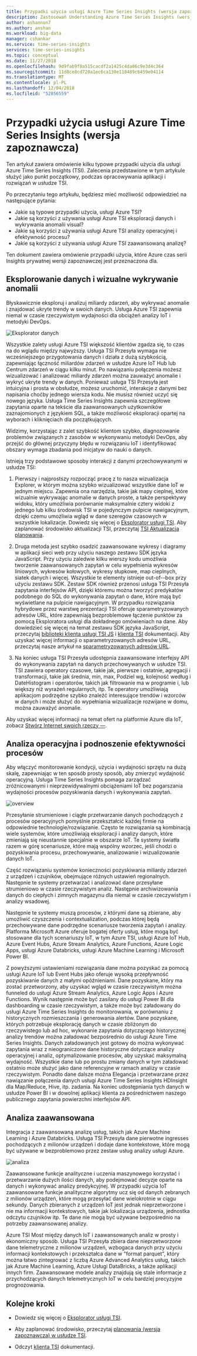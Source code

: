 ```yaml
---
title: Przypadki użycia usługi Azure Time Series Insights (wersja zapoznawcza) | Dokumentacja firmy Microsoft
description: Zastosowań Understanding Azure Time Series Insights (wersja zapoznawcza)
author: ashannon7
ms.author: anshan
ms.workload: big-data
manager: cshankar
ms.service: time-series-insights
services: time-series-insights
ms.topic: conceptual
ms.date: 11/27/2018
ms.openlocfilehash: 9d9fab9f0a515cacdf2a1425c4da06c9e3d4c364
ms.sourcegitcommit: 11d8ce8cd720a1ec6ca130e118489c6459e04114
ms.translationtype: MT
ms.contentlocale: pl-PL
ms.lasthandoff: 12/04/2018
ms.locfileid: "52856559"
---
```

# <a name="azure-time-series-insights-preview-use-cases"></a>Przypadki użycia usługi Azure Time Series Insights (wersja zapoznawcza)

Ten artykuł zawiera omówienie kilku typowe przypadki użycia dla usługi Azure Time Series Insights (TSI). Zalecenia przedstawione w tym artykule służyć jako punkt początkowy, podczas opracowywania aplikacji i rozwiązań w usłudze TSI.

Po przeczytaniu tego artykułu, będziesz mieć możliwość odpowiedzieć na następujące pytania:

* Jakie są typowe przypadki użycia, usługi Azure TSI?
* Jakie są korzyści z używania usługi Azure TSI eksploracji danych i wykrywania anomalii visual?
* Jakie są korzyści z używania usługi Azure TSI analizy operacyjnej i efektywność procesu?
* Jakie są korzyści z używania usługi Azure TSI zaawansowaną analizę?

Ten dokument zawiera omówienie przypadki użycia, które Azure czas serii Insights prywatnej wersji zapoznawczej jest przeznaczona dla.

## <a name="data-exploration-and-visual-anomaly-detection"></a>Eksplorowanie danych i wizualne wykrywanie anomalii

Błyskawicznie eksploruj i analizuj miliardy zdarzeń, aby wykrywać anomalie i znajdować ukryte trendy w swoich danych. Usługa Azure TSI zapewnia niemal w czasie rzeczywistym wydajności dla obciążeń analizy IoT i metodyki DevOps.

![Eksplorator danych][1]

Wszystkie zalety usługi Azure TSI większość klientów zgadza się, to czas na do wglądu między najwyższy. Usługa TSI Przesyła wymaga nie wcześniejszego przygotowania danych i działa z dużą szybkością, zapewniając łączność miliardów zdarzeń w usłudze Azure IoT Hub lub Centrum zdarzeń w ciągu kilku minut.  Po nawiązaniu połączenia możesz wizualizować i analizować miliardy zdarzeń można zauważyć anomalie i wykryć ukryte trendy w danych.  Ponieważ usługa TSI Przesyła jest intuicyjna i prosta w obsłudze, możesz uruchomić, interakcje z danymi bez napisania choćby jednego wiersza kodu. Nie musisz również uczyć się nowego języka. Usługa Time Series Insights zapewnia szczegółowe zapytania oparte na tekście dla zaawansowanych użytkowników zaznajomionych z językiem SQL, a także możliwość eksploracji opartej na wyborach i kliknięciach dla początkujących.

Widzimy, korzystając z zalet szybkość klientom szybko, diagnozowanie problemów związanych z zasobów w wykonywaniu metodyki DevOps, aby przejść do głównej przyczyny błędu w rozwiązaniu IoT i identyfikować obszary wymaga zbadania pod inicjatyw do nauki o danych.  

Istnieją trzy podstawowe sposoby interakcji z danymi przechowywanymi w usłudze TSI:

1. Pierwszy i najprostszy rozpocząć pracę z to nasza wizualizacja Explorer, w którym można szybko wizualizować wszystkie dane IoT w jednym miejscu. Zapewnia ona narzędzia, takie jak mapy cieplnej, które wizualnie wykrywając anomalie w danych proste, a także perspektywy widoku, który umożliwia porównanie maksymalnie cztery widoki z jednego lub kilku środowisk TSI w pojedynczym pulpicie nawigacyjnym, dzięki czemu umożliwia wgląd w dane szeregów czasowych w wszystkie lokalizacje. Dowiedz się więcej o [Eksplorator usługi TSI](./time-series-insights-update-explorer.md). Aby zaplanować środowisko aktualizacji TSI, przeczytaj [TSI Aktualizacja planowania](./time-series-insights-update-plan.md).

1. Druga metoda jest szybko osadzić zaawansowane wykresy i diagramy w aplikacji sieci web przy użyciu naszego zestawu SDK języka JavaScript. Przy użyciu zaledwie kilku wierszy kodu umożliwia tworzenie zaawansowanych zapytań w celu wypełnienia wykresów liniowych, wykresów kołowych, wykresy słupkowe, map cieplnych, siatek danych i więcej. Wszystkie te elementy istnieje out-of--box przy użyciu zestawu SDK. Zestaw SDK również przenosi usługa TSI Przesyła zapytania interfejsów API, dzięki któremu można tworzyć predykatów podobnego do SQL do wykonywania zapytań o dane, które mają być wyświetlane na pulpicie nawigacyjnym. W przypadku rozwiązania hybrydowe przez warstwę prezentacji TSI oferuje sparametryzowanych adresów URL, które zapewniają bezproblemowe łączenie punktów za pomocą Eksploratora usługi dla dokładnego omówieniach na dane. Aby dowiedzieć się więcej na temat zestawu SDK języka JavaScript, przeczytaj [biblioteki klienta usługi TSI JS](https://docs.microsoft.com/azure/time-series-insights/tutorial-explore-js-client-lib) i [klienta TSI](https://github.com/Microsoft/tsiclient) dokumentacji. Aby uzyskać więcej informacji o sparametryzowanych adresów URL, przeczytaj nasze artykuł na [sparametryzowanych adresów URL](https://docs.microsoft.com/azure/time-series-insights/time-series-insights-parameterized-urls).  

1. Na koniec usługa TSI Przesyła udostępnia zaawansowane interfejsy API do wykonywania zapytań na danych przechowywanych w usłudze TSI. TSI zawiera operatory czasowe, takie jak, pierwsze i ostatnie, agregacji i transformacji, takie jak średnia, min, max, Podziel wg, kolejność według i DateHistogram i operatorów, takich jak filtrowanie ma w programie i, lub większy niż wyrażeń regularnych, itp. Te operatory umożliwiają aplikacjom podrzędne szybko znaleźć interesujące trendów i wzorców w danych i może służyć do wypełniania wizualizacje rozwijane w domu, można zauważyć anomalie.  

Aby uzyskać więcej informacji na temat ofert na platformie Azure dla IoT, zobacz [Stwórz Internet swoich rzeczy —](https://www.microsoft.com/internet-of-things).

## <a name="operational-analysis-and-driving-process-efficiency"></a>Analiza operacyjna i podnoszenie efektywności procesów

Aby włączyć monitorowanie kondycji, użycia i wydajności sprzętu na dużą skalę, zapewniając w ten sposób prosty sposób, aby zmierzyć wydajność operacyjną. Usługa Time Series Insights pomaga zarządzać zróżnicowanymi i nieprzewidywalnymi obciążeniami IoT bez pogarszania wydajności procesów pozyskiwania danych i wykonywania zapytań.

![overview][2]

Przesyłanie strumieniowe i ciągłe przetwarzanie danych pochodzących z procesów operacyjnych pomyślnie przekształcić każdej firmie na odpowiednie technologie/rozwiązanie. Często te rozwiązania są kombinacją wiele systemów, które umożliwiają eksploracji i analizy danych, które zmieniają się nieustannie specjalnie w obszarze IoT. Te systemy światła razem w górę scenariusze, które mają wspólny wzorzec, jeśli chodzi o pozyskiwania procesu, przechowywanie, analizowanie i wizualizowanie danych IoT.

Część rozwiązaniu systemów konieczności pozyskiwania miliardy zdarzeń z urządzeń i czujników, obejmujące różnych ustawień regionalnych. Następnie te systemy przetwarzać i analizować dane przesyłane strumieniowo w czasie rzeczywistym analiz. Następnie archiwizowania danych do ciepłych i zimnych magazynu dla niemal w czasie rzeczywistym i analizy wsadowej.

Następnie te systemy muszą procesów, z którymi dane są zbierane, aby umożliwić czyszczenia i contextualization, podczas której będą przechowywane dane podrzędne scenariusze tworzenia zapytań i analizy. Platforma Microsoft Azure oferuje bogatej oferty usług, które mogą być stosowane dla tych scenariuszy IoT, w tym Azure TSI, usługi Azure IoT Hub, Azure Event Hubs, Azure Stream Analytics, Azure Functions, Azure Logic Apps, usługi Azure Databricks, usługi Azure Machine Learning i Microsoft Power BI.

Z powyższymi ustawieniami rozwiązania dane można pozyskać za pomocą usługi Azure IoT lub Event Hubs jako oferuje wysoką przepływność pozyskiwanie danych z małymi opóźnieniami. Dane pozyskane, który ma zostać przetworzony, aby uzyskać wgląd w czasie rzeczywistym można funneled do usługi Azure Stream Analytics, Azure Logic Apps i Azure Functions. Wynik następnie może być zasilany do usługi Power BI dla dashboarding w czasie rzeczywistym, a także może być załadowany do usługi Azure Time Series Insights do monitorowania, w porównaniu z historycznych rozmieszczania i generowania alertów. Dane pozyskane, których potrzebuje eksplorację danych w czasie zbliżonym do rzeczywistego lub ad hoc, wykonanie zapytania dotyczącego historycznej analizy trendów można załadować bezpośrednio do usługi Azure Time Series Insights. Danych załadowanych jest gotowy do można wykonywać zapytania wraz z nieograniczone dane historyczne dotyczące analizy operacyjnej i analiz, optymalizowanie procesów, aby uzyskać maksymalną wydajność. Wszystkie dane lub po prostu zmiany danych w tym załadować ostatnio może służyć jako dane referencyjne w ramach analizy w czasie rzeczywistym. Ponadto dane dalsze można Elegancja i przetwarzane przez nawiązanie połączenia danych usługi Azure Time Series Insights HDInsight dla Map/Reduce, Hive, itp. zadania. Na koniec udostępniania tych danych w usłudze Power BI i w dowolnej aplikacji klienta za pośrednictwem naszego publicznego zapytania powierzchni interfejsów API.

## <a name="advanced-analytics"></a>Analiza zaawansowana

Integracja z zaawansowaną analizę usług, takich jak Azure Machine Learning i Azure Databricks. Usługa TSI Przesyła dane pierwotne ingresses pochodzących z milionów urządzeń i dodaje dane kontekstowe, które mogą być używane w bezproblemowo przez zestaw usług analizy usługi Azure.

![analiza][3]

Zaawansowane funkcje analityczne i uczenia maszynowego korzystać i przetwarzanie dużych ilości danych, aby podejmować decyzje oparte na danych i wykonywać analizy predykcyjnej. W przypadki użycia IoT zaawansowane funkcje analityczne algorytmy ucz się od danych zebranych z milionów urządzeń, które mogą przesyłać dane wielokrotnie w ciągu sekundy. Danych zbieranych z urządzeń IoT jest jednak nieprzetworzone i nie ma informacji kontekstowych, takie jak lokalizacja urządzenia, jednostka odczytu czujników itp. Te dane nie mogą być używane bezpośrednio na potrzeby zaawansowanej analizy.

Azure TSI Most między danych IoT i zaawansowanych analiz w prosty i ekonomiczny sposób. Usługa TSI Przesyła zbiera dane nieprzetworzone dane telemetryczne z milionów urządzeń, wzbogaca danych przy użyciu informacji kontekstowych i przekształca dane w "format parquet", który można łatwo zintegrować z liczbą Azure Advanced Analytics usług, takich jak Azure Machine Learning, Azure Usługi DataBricks, a także aplikacji innych firm. Zaawansowane modele analizy znajdują się stale informacje z przychodzących danych telemetrycznych IoT w celu bardziej precyzyjne prognozowania.

## <a name="next-steps"></a>Kolejne kroki

* Dowiedz się więcej o [Eksplorator usługi TSI](./time-series-insights-update-explorer.md).

* Aby zaplanować środowisko, przeczytaj [planowania (wersja zapoznawcza) w usłudze TSI](./time-series-insights-update-plan.md).

* Odczyt [klienta TSI](https://github.com/Microsoft/tsiclient) dokumentacji.

<!-- Images -->
[1]: media/v2-update-use-cases/data-explorer.png
[2]: media/v2-update-use-cases/overview.png
[3]: media/v2-update-use-cases/advanced-analytics.png
